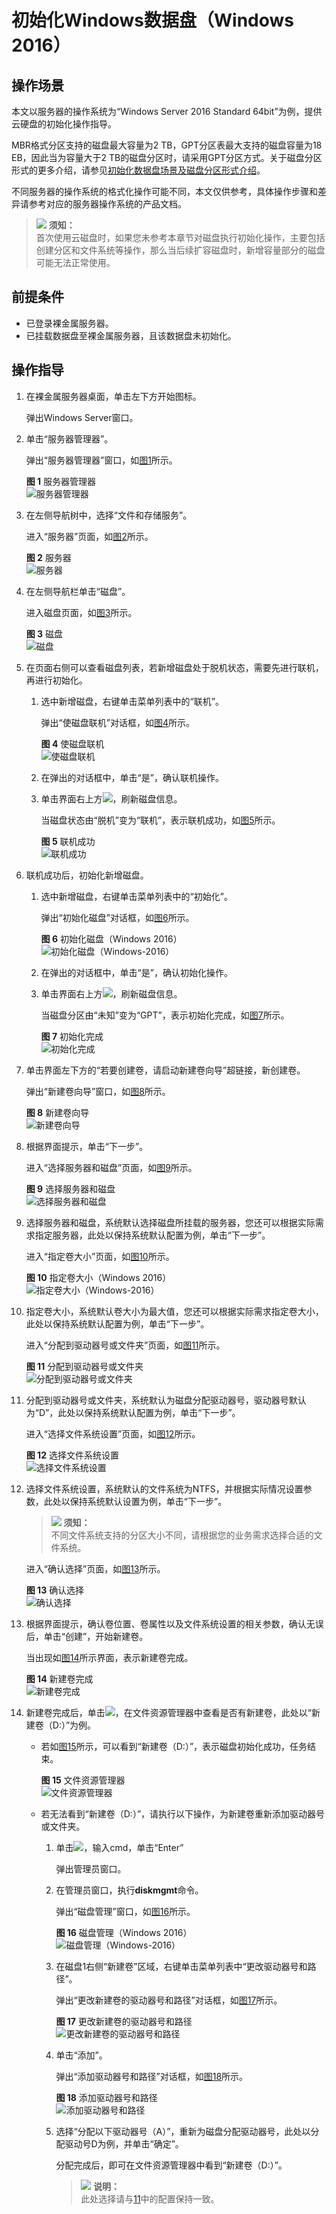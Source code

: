 # 初始化Windows数据盘（Windows 2016）<a name="bms_umn_0025"></a>

## 操作场景<a name="zh-cn_topic_0115255433_section29374781163839"></a>

本文以服务器的操作系统为“Windows Server 2016 Standard 64bit”为例，提供云硬盘的初始化操作指导。

MBR格式分区支持的磁盘最大容量为2 TB，GPT分区表最大支持的磁盘容量为18 EB，因此当为容量大于2 TB的磁盘分区时，请采用GPT分区方式。关于磁盘分区形式的更多介绍，请参见[初始化数据盘场景及磁盘分区形式介绍](初始化数据盘场景及磁盘分区形式介绍.md)。

不同服务器的操作系统的格式化操作可能不同，本文仅供参考，具体操作步骤和差异请参考对应的服务器操作系统的产品文档。

>![](public_sys-resources/icon-notice.gif) **须知：**   
>首次使用云磁盘时，如果您未参考本章节对磁盘执行初始化操作，主要包括创建分区和文件系统等操作，那么当后续扩容磁盘时，新增容量部分的磁盘可能无法正常使用。  

## 前提条件<a name="zh-cn_topic_0115255433_section117091356845"></a>

-   已登录裸金属服务器。
-   已挂载数据盘至裸金属服务器，且该数据盘未初始化。

## 操作指导<a name="zh-cn_topic_0115255433_section7988288594"></a>

1.  在裸金属服务器桌面，单击左下方开始图标。

    弹出Windows Server窗口。

2.  单击“服务器管理器”。

    弹出“服务器管理器”窗口，如[图1](#zh-cn_topic_0115255433_fig128445136715)所示。

    **图 1**  服务器管理器<a name="zh-cn_topic_0115255433_fig128445136715"></a>  
    ![](figures/服务器管理器.png "服务器管理器")

3.  在左侧导航树中，选择“文件和存储服务”。

    进入“服务器”页面，如[图2](#zh-cn_topic_0115255433_fig142571021135913)所示。

    **图 2**  服务器<a name="zh-cn_topic_0115255433_fig142571021135913"></a>  
    ![](figures/服务器.png "服务器")

4.  在左侧导航栏单击“磁盘”。

    进入磁盘页面，如[图3](#zh-cn_topic_0115255433_fig629116141111)所示。

    **图 3**  磁盘<a name="zh-cn_topic_0115255433_fig629116141111"></a>  
    ![](figures/磁盘.png "磁盘")

5.  在页面右侧可以查看磁盘列表，若新增磁盘处于脱机状态，需要先进行联机，再进行初始化。
    1.  选中新增磁盘，右键单击菜单列表中的“联机”。

        弹出“使磁盘联机”对话框，如[图4](#zh-cn_topic_0115255433_fig1718445812150)所示。

        **图 4**  使磁盘联机<a name="zh-cn_topic_0115255433_fig1718445812150"></a>  
        ![](figures/使磁盘联机.png "使磁盘联机")

    2.  在弹出的对话框中，单击“是”，确认联机操作。
    3.  单击界面右上方![](figures/zh-cn_image_0159901914.png)，刷新磁盘信息。

        当磁盘状态由“脱机”变为“联机”，表示联机成功，如[图5](#zh-cn_topic_0115255433_fig982219318220)所示。

        **图 5**  联机成功<a name="zh-cn_topic_0115255433_fig982219318220"></a>  
        ![](figures/联机成功.png "联机成功")

6.  联机成功后，初始化新增磁盘。
    1.  选中新增磁盘，右键单击菜单列表中的“初始化”。

        弹出“初始化磁盘”对话框，如[图6](#zh-cn_topic_0115255433_fig14110153018242)所示。

        **图 6**  初始化磁盘（Windows 2016）<a name="zh-cn_topic_0115255433_fig14110153018242"></a>  
        ![](figures/初始化磁盘（Windows-2016）.png "初始化磁盘（Windows-2016）")

    2.  在弹出的对话框中，单击“是”，确认初始化操作。
    3.  单击界面右上方![](figures/zh-cn_image_0159901917.png)，刷新磁盘信息。

        当磁盘分区由“未知”变为“GPT”，表示初始化完成，如[图7](#zh-cn_topic_0115255433_fig1785185542612)所示。

        **图 7**  初始化完成<a name="zh-cn_topic_0115255433_fig1785185542612"></a>  
        ![](figures/初始化完成.png "初始化完成")

7.  单击界面左下方的“若要创建卷，请启动新建卷向导”超链接，新创建卷。

    弹出“新建卷向导”窗口，如[图8](#zh-cn_topic_0115255433_fig1827310212598)所示。

    **图 8**  新建卷向导<a name="zh-cn_topic_0115255433_fig1827310212598"></a>  
    ![](figures/新建卷向导.png "新建卷向导")

8.  根据界面提示，单击“下一步”。

    进入“选择服务器和磁盘”页面，如[图9](#zh-cn_topic_0115255433_fig132145111385)所示。

    **图 9**  选择服务器和磁盘<a name="zh-cn_topic_0115255433_fig132145111385"></a>  
    ![](figures/选择服务器和磁盘.png "选择服务器和磁盘")

9.  选择服务器和磁盘，系统默认选择磁盘所挂载的服务器，您还可以根据实际需求指定服务器，此处以保持系统默认配置为例，单击“下一步”。

    进入“指定卷大小”页面，如[图10](#zh-cn_topic_0115255433_fig15177143215422)所示。

    **图 10**  指定卷大小（Windows 2016）<a name="zh-cn_topic_0115255433_fig15177143215422"></a>  
    ![](figures/指定卷大小（Windows-2016）.png "指定卷大小（Windows-2016）")

10. 指定卷大小，系统默认卷大小为最大值，您还可以根据实际需求指定卷大小，此处以保持系统默认配置为例，单击“下一步”。

    进入“分配到驱动器号或文件夹”页面，如[图11](#zh-cn_topic_0115255433_fig1412013015443)所示。

    **图 11**  分配到驱动器号或文件夹<a name="zh-cn_topic_0115255433_fig1412013015443"></a>  
    ![](figures/分配到驱动器号或文件夹.png "分配到驱动器号或文件夹")

11. <a name="zh-cn_topic_0115255433_li02801421135916"></a>分配到驱动器号或文件夹，系统默认为磁盘分配驱动器号，驱动器号默认为“D”，此处以保持系统默认配置为例，单击“下一步”。

    进入“选择文件系统设置”页面，如[图12](#zh-cn_topic_0115255433_fig15826918154919)所示。

    **图 12**  选择文件系统设置<a name="zh-cn_topic_0115255433_fig15826918154919"></a>  
    ![](figures/选择文件系统设置.png "选择文件系统设置")

12. 选择文件系统设置，系统默认的文件系统为NTFS，并根据实际情况设置参数，此处以保持系统默认设置为例，单击“下一步”。

    >![](public_sys-resources/icon-notice.gif) **须知：**   
    >不同文件系统支持的分区大小不同，请根据您的业务需求选择合适的文件系统。  

    进入“确认选择”页面，如[图13](#zh-cn_topic_0115255433_fig16843547165519)所示。

    **图 13**  确认选择<a name="zh-cn_topic_0115255433_fig16843547165519"></a>  
    ![](figures/确认选择.png "确认选择")

13. 根据界面提示，确认卷位置、卷属性以及文件系统设置的相关参数，确认无误后，单击“创建”，开始新建卷。

    当出现如[图14](#zh-cn_topic_0115255433_fig9863192213574)所示界面，表示新建卷完成。

    **图 14**  新建卷完成<a name="zh-cn_topic_0115255433_fig9863192213574"></a>  
    ![](figures/新建卷完成.png "新建卷完成")

14. 新建卷完成后，单击![](figures/zh-cn_image_0159902026.png)，在文件资源管理器中查看是否有新建卷，此处以“新建卷（D:）”为例。
    -   若如[图15](#zh-cn_topic_0115255433_fig1066713712311)所示，可以看到“新建卷（D:）”，表示磁盘初始化成功，任务结束。

        **图 15**  文件资源管理器<a name="zh-cn_topic_0115255433_fig1066713712311"></a>  
        ![](figures/文件资源管理器.png "文件资源管理器")

    -   若无法看到“新建卷（D:）”，请执行以下操作，为新建卷重新添加驱动器号或文件夹。
        1.  单击![](figures/zh-cn_image_0159902028.png)，输入cmd，单击“Enter”

            弹出管理员窗口。

        2.  在管理员窗口，执行**diskmgmt**命令。

            弹出“磁盘管理”窗口，如[图16](#zh-cn_topic_0115255433_fig1542015221127)所示。

            **图 16**  磁盘管理（Windows 2016）<a name="zh-cn_topic_0115255433_fig1542015221127"></a>  
            ![](figures/磁盘管理（Windows-2016）.png "磁盘管理（Windows-2016）")

        3.  在磁盘1右侧“新建卷”区域，右键单击菜单列表中“更改驱动器号和路径”。

            弹出“更改新建卷的驱动器号和路径”对话框，如[图17](#zh-cn_topic_0115255433_fig106315111717)所示。

            **图 17**  更改新建卷的驱动器号和路径<a name="zh-cn_topic_0115255433_fig106315111717"></a>  
            ![](figures/更改新建卷的驱动器号和路径.png "更改新建卷的驱动器号和路径")

        4.  单击“添加”。

            弹出“添加驱动器号和路径”对话框，如[图18](#zh-cn_topic_0115255433_fig10260947280)所示。

            **图 18**  添加驱动器号和路径<a name="zh-cn_topic_0115255433_fig10260947280"></a>  
            ![](figures/添加驱动器号和路径.png "添加驱动器号和路径")

        5.  选择“分配以下驱动器号（A）”，重新为磁盘分配驱动器号，此处以分配驱动号D为例，并单击“确定”。

            分配完成后，即可在文件资源管理器中看到“新建卷（D:）”。

            >![](public_sys-resources/icon-note.gif) **说明：**   
            >此处选择请与[11](#zh-cn_topic_0115255433_li02801421135916)中的配置保持一致。  




